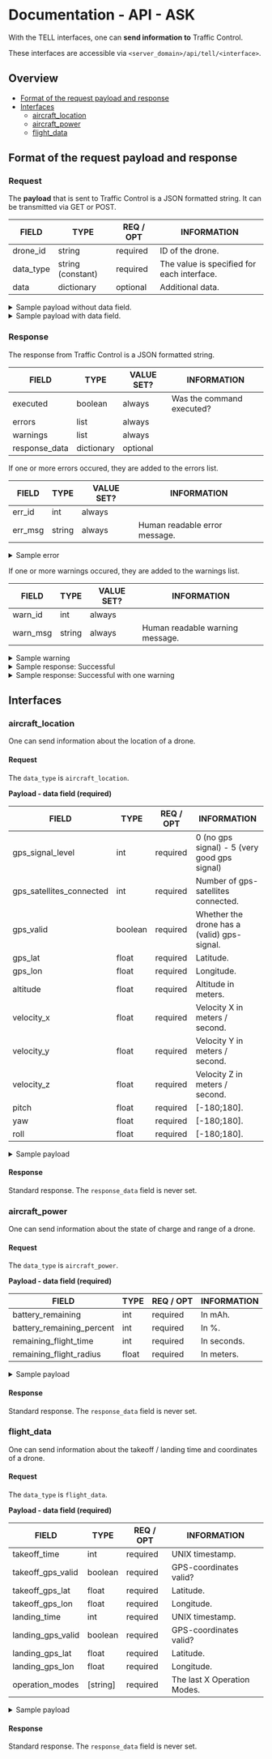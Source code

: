 # Documentation - API - ASK

With the TELL interfaces, one can **send information to** Traffic Control.

These interfaces are accessible via `<server_domain>/api/tell/<interface>`.

## Overview

- [Format of the request payload and response](#format-of-the-request-payload-and-response)
- [Interfaces](#interfaces)
    - [aircraft_location](#aircraft_location)
    - [aircraft_power](#aircraft_power)
    - [flight_data](#flight_data)

## Format of the request payload and response

### Request

The **payload** that is sent to Traffic Control is a JSON formatted string. It
can be transmitted via GET or POST.

| FIELD     | TYPE              | REQ / OPT | INFORMATION                                |
|-----------|-------------------|-----------|--------------------------------------------|
| drone_id  | string            | required  | ID of the drone.                           |
| data_type | string (constant) | required  | The value is specified for each interface. |
| data      | dictionary        | optional  | Additional data.                           |

<details><summary>Sample payload without data field.</summary><p>

```json
{
    "drone_id": "demo_drone",
    "data_type": "register_drone"
}
```

</details>

<details><summary>Sample payload with data field.</summary><p>

```json
{
    "drone_id": "demo_drone",
    "data_type": "aircraft_power",
    "data": {
        "battery_remaining": 4500,
        "battery_remaining_percent": 42,
        "remaining_flight_time": 550,
        "remaining_flight_radius": 4320.5
    }
}
```

</details>

### Response

The response from Traffic Control is a JSON formatted string.

| FIELD         | TYPE       | VALUE SET? | INFORMATION               |
|---------------|------------|------------|---------------------------|
| executed      | boolean    | always     | Was the command executed? |
| errors        | list       | always     |                           |
| warnings      | list       | always     |                           |
| response_data | dictionary | optional   |                           |

If one or more errors occured, they are added to the errors list.

| FIELD   | TYPE   | VALUE SET? | INFORMATION                   |
|---------|--------|------------|-------------------------------|
| err_id  | int    | always     |                               |
| err_msg | string | always     | Human readable error message. |

<details><summary>Sample error</summary><p>

```json
{
    "err_id": 1,
    "err_msg": "I am an error!"
}
```

</details>

If one or more warnings occured, they are added to the warnings list.

| FIELD    | TYPE   | VALUE SET? | INFORMATION                     |
|----------|--------|------------|---------------------------------|
| warn_id  | int    | always     |                                 |
| warn_msg | string | always     | Human readable warning message. |

<details><summary>Sample warning</summary><p>

```json
{
    "warn_id": 1,
    "warn_msg": "I am a warning!"
}
```

</details>

<details><summary>Sample response: Successful</summary><p>

```json
{
    "executed": true,
    "errors": [],
    "warnings": []
}
```

</details>

<details><summary>Sample response: Successful with one warning</summary><p>

```json
{
    "executed": true,
    "errors": [],
    "warnings": [
        {
            "warn_id": 1,
            "warn_msg": "New Traffic Control version available. Please update!"
        }
    ]
}
```

</details>


## Interfaces

### aircraft_location

One can send information about the location of a drone.

#### Request

The `data_type` is `aircraft_location`.

**Payload - data field (required)**

| FIELD                    | TYPE    | REQ / OPT | INFORMATION                                  |
|--------------------------|---------|-----------|----------------------------------------------|
| gps_signal_level         | int     | required  | 0 (no gps signal) - 5 (very good gps signal) |
| gps_satellites_connected | int     | required  | Number of gps-satellites connected.          |
| gps_valid                | boolean | required  | Whether the drone has a (valid) gps-signal.  |
| gps_lat                  | float   | required  | Latitude.                                    |
| gps_lon                  | float   | required  | Longitude.                                   |
| altitude                 | float   | required  | Altitude in meters.                          |
| velocity_x               | float   | required  | Velocity X in meters / second.               |
| velocity_y               | float   | required  | Velocity Y in meters / second.               |
| velocity_z               | float   | required  | Velocity Z in meters / second.               |
| pitch                    | float   | required  | [-180;180].                                  |
| yaw                      | float   | required  | [-180;180].                                  |
| roll                     | float   | required  | [-180;180].                                  |

<details><summary>Sample payload</summary><p>

```json
{
    "drone_id": "demo_drone",
    "data_type": "aircraft_location",
    "data": {
        "gps_signal_level": 5,
        "gps_satellites_connected": 12,

        "gps_valid": true,
        "gps_lat": 48.26586,
        "gps_lon": 11.67436,

        "altitude": 42,

        "velocity_x": 0,
        "velocity_y": 0,
        "velocity_z": 0,

        "pitch": 0,
        "yaw": 0,
        "roll": 0
    }
}
```

</details>

#### Response

Standard response. The `response_data` field is never set.

### aircraft_power

One can send information about the state of charge and range of a drone.

#### Request

The `data_type` is `aircraft_power`.

**Payload - data field (required)**

| FIELD                     | TYPE  | REQ / OPT | INFORMATION |
|---------------------------|-------|-----------|-------------|
| battery_remaining         | int   | required  | In mAh.     |
| battery_remaining_percent | int   | required  | In %.       |
| remaining_flight_time     | int   | required  | In seconds. |
| remaining_flight_radius   | float | required  | In meters.  |

<details><summary>Sample payload</summary><p>

```json
{
    "drone_id": "demo_drone",
    "data_type": "aircraft_power",
    "data": {
        "battery_remaining": 4500,
        "battery_remaining_percent": 42,
        "remaining_flight_time": 550,
        "remaining_flight_radius": 4320.5
    }
}
```

</details>

#### Response

Standard response. The `response_data` field is never set.

### flight_data

One can send information about the takeoff / landing time and coordinates of a
drone.

#### Request

The `data_type` is `flight_data`.

**Payload - data field (required)**

| FIELD             | TYPE     | REQ / OPT | INFORMATION                 |
|-------------------|----------|-----------|-----------------------------|
| takeoff_time      | int      | required  | UNIX timestamp.             |
| takeoff_gps_valid | boolean  | required  | GPS-coordinates valid?      |
| takeoff_gps_lat   | float    | required  | Latitude.                   |
| takeoff_gps_lon   | float    | required  | Longitude.                  |
| landing_time      | int      | required  | UNIX timestamp.             |
| landing_gps_valid | boolean  | required  | GPS-coordinates valid?      |
| landing_gps_lat   | float    | required  | Latitude.                   |
| landing_gps_lon   | float    | required  | Longitude.                  |
| operation_modes   | [string] | required  | The last X Operation Modes. |

<details><summary>Sample payload</summary><p>

```json
{
	"drone_id": "demo_drone",
	"data_type": "flight_data",
	"data": {
		"takeoff_time": 1678264333,
		"takeoff_gps_valid": "true",
		"takeoff_gps_lat": 48.26586,
		"takeoff_gps_lon": 11.67436,
		"landing_time": 1678264389,
		"landing_gps_valid": "true",
		"landing_gps_lat": 48.26586,
		"landing_gps_lon": 11.67436,
		"operation_modes": ["OnGround", "Landing", "Hovering", "TakeOff", "OnGround"]
	}
}
```

</details>

#### Response

Standard response. The `response_data` field is never set.
